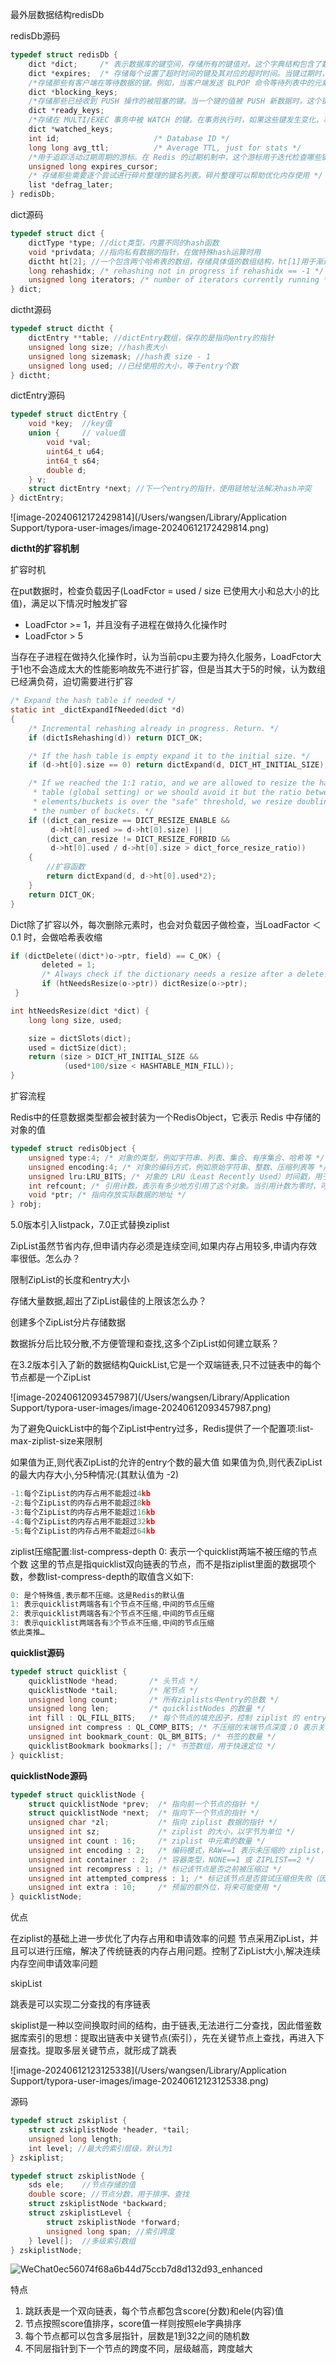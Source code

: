 最外层数据结构redisDb



redisDb源码

```c
typedef struct redisDb {
    dict *dict;     /* 表示数据库的键空间，存储所有的键值对。这个字典结构包含了数据库中所有的键以及它们对应的值 */
    dict *expires;  /* 存储每个设置了超时时间的键及其对应的超时时间。当键过期时，这些键会从数据库中删除 */
    /*存储那些有客户端在等待数据的键。例如，当客户端发送 BLPOP 命令等待列表中的元素时，这些键会被记录在这个字典中*/
    dict *blocking_keys; 
    /*存储那些已经收到 PUSH 操作的被阻塞的键。当一个键的值被 PUSH 新数据时，这个键会从blocking_keys移动到ready_keys中*/
    dict *ready_keys;          
    /*存储在 MULTI/EXEC 事务中被 WATCH 的键。在事务执行时，如果这些键发生变化，事务将被中止*/
    dict *watched_keys;        
    int id;                     /* Database ID */
    long long avg_ttl;          /* Average TTL, just for stats */
    /*用于追踪活动过期周期的游标。在 Redis 的过期机制中，这个游标用于迭代检查哪些键已经过期并需要删除 */
    unsigned long expires_cursor; 
    /* 存储那些需要逐个尝试进行碎片整理的键名列表。碎片整理可以帮助优化内存使用 */
    list *defrag_later;         
} redisDb;
```



dict源码

```c
typedef struct dict {
    dictType *type; //dict类型，内置不同的hash函数
    void *privdata; //指向私有数据的指针，在做特殊hash运算时用
    dictht ht[2]; //一个包含两个哈希表的数组，存储具体值的数组结构，ht[1]用于渐进式rehash
    long rehashidx; /* rehashing not in progress if rehashidx == -1 */
    unsigned long iterators; /* number of iterators currently running */
} dict;
```



dictht源码

```c
typedef struct dictht {
    dictEntry **table; //dictEntry数组，保存的是指向entry的指针
    unsigned long size; //hash表大小
    unsigned long sizemask; //hash表 size - 1
    unsigned long used; //已经使用的大小，等于entry个数
} dictht;
```



dictEntry源码

```c
typedef struct dictEntry {
    void *key;  //key值
    union {     // value值
        void *val;
        uint64_t u64;
        int64_t s64;
        double d;
    } v;
    struct dictEntry *next; //下一个entry的指针，使用链地址法解决hash冲突
} dictEntry;
```



![image-20240612172429814](/Users/wangsen/Library/Application Support/typora-user-images/image-20240612172429814.png)



**dictht的扩容机制**



扩容时机

在put数据时，检查负载因子(LoadFctor = used / size 已使用大小和总大小的比值)，满足以下情况时触发扩容

+ LoadFctor >= 1，并且没有子进程在做持久化操作时
+ LoadFctor > 5

当存在子进程在做持久化操作时，认为当前cpu主要为持久化服务，LoadFctor大于1也不会造成太大的性能影响故先不进行扩容，但是当其大于5的时候，认为数组已经满负荷，迫切需要进行扩容

```c
/* Expand the hash table if needed */
static int _dictExpandIfNeeded(dict *d)
{
    /* Incremental rehashing already in progress. Return. */
    if (dictIsRehashing(d)) return DICT_OK;

    /* If the hash table is empty expand it to the initial size. */
    if (d->ht[0].size == 0) return dictExpand(d, DICT_HT_INITIAL_SIZE);

    /* If we reached the 1:1 ratio, and we are allowed to resize the hash
     * table (global setting) or we should avoid it but the ratio between
     * elements/buckets is over the "safe" threshold, we resize doubling
     * the number of buckets. */
    if ((dict_can_resize == DICT_RESIZE_ENABLE &&
         d->ht[0].used >= d->ht[0].size) ||
        (dict_can_resize != DICT_RESIZE_FORBID &&
         d->ht[0].used / d->ht[0].size > dict_force_resize_ratio))
    {
      	//扩容函数
        return dictExpand(d, d->ht[0].used*2);
    }
    return DICT_OK;
}
```

Dict除了扩容以外，每次删除元素时，也会对负载因⼦做检查，当LoadFactor ＜ 0.1 时，会做哈希表收缩

```c
if (dictDelete((dict*)o->ptr, field) == C_OK) {
       deleted = 1;
       /* Always check if the dictionary needs a resize after a delete. */
       if (htNeedsResize(o->ptr)) dictResize(o->ptr);
 }
```

```c
int htNeedsResize(dict *dict) {
    long long size, used;

    size = dictSlots(dict);
    used = dictSize(dict);
    return (size > DICT_HT_INITIAL_SIZE &&
            (used*100/size < HASHTABLE_MIN_FILL));
}
```



扩容流程







Redis中的任意数据类型都会被封装为⼀个RedisObject，它表示 Redis 中存储的对象的值

```c
typedef struct redisObject {
    unsigned type:4; /* 对象的类型，例如字符串、列表、集合、有序集合、哈希等 */
    unsigned encoding:4; /* 对象的编码方式，例如原始字符串、整数、压缩列表等 */
    unsigned lru:LRU_BITS; /* 对象的 LRU（Least Recently Used）时间戳，用于实现对象的过期和内存管理 */
    int refcount; /* 引用计数，表示有多少地方引用了这个对象。当引用计数为零时，可以安全地删除这个对象 */
    void *ptr; /* 指向存放实际数据的地址 */
} robj;
```



5.0版本引入listpack，7.0正式替换ziplist

ZipList虽然节省内存,但申请内存必须是连续空间,如果内存占用较多,申请内存效率很低。怎么办？

限制ZipList的长度和entry大小

存储大量数据,超出了ZipList最佳的上限该怎么办？

创建多个ZipList分片存储数据

数据拆分后比较分散,不方便管理和查找,这多个ZipList如何建立联系？

在3.2版本引入了新的数据结构QuickList,它是一个双端链表,只不过链表中的每个节点都是一个ZipList

![image-20240612093457987](/Users/wangsen/Library/Application Support/typora-user-images/image-20240612093457987.png)

为了避免QuickList中的每个ZipList中entry过多，Redis提供了一个配置项:list-max-ziplist-size来限制

如果值为正,则代表ZipList的允许的entry个数的最大值
如果值为负,则代表ZipList的最大内存大小,分5种情况:(其默认值为 -2)

```c
-1:每个ZipList的内存占用不能超过4kb
-2:每个ZipList的内存占用不能超过8kb
-3:每个ZipList的内存占用不能超过16kb
-4:每个ZipList的内存占用不能超过32kb
-5:每个ZipList的内存占用不能超过64kb
```



ziplist压缩配置:list-compress-depth 0: 表示一个quicklist两端不被压缩的节点个数
这里的节点是指quicklist双向链表的节点，而不是指ziplist里面的数据项个数，参数list-compress-depth的取值含义如下:

```c
0: 是个特殊值,表示都不压缩。这是Redis的默认值
1: 表示quicklist两端各有1个节点不压缩,中间的节点压缩
2: 表示quicklist两端各有2个节点不压缩,中间的节点压缩
3: 表示quicklist两端各有3个节点不压缩,中间的节点压缩
依此类推…
```



**quicklist源码**

```c
typedef struct quicklist {
    quicklistNode *head;       /* 头节点 */
    quicklistNode *tail;       /* 尾节点 */
    unsigned long count;       /* 所有ziplists中entry的总数 */
    unsigned long len;         /* quicklistNodes 的数量 */
    int fill : QL_FILL_BITS;   /* 每个节点的填充因子，控制 ziplist 的 entry 个数，默认值为 -2 */
    unsigned int compress : QL_COMP_BITS; /* 不压缩的末端节点深度；0 表示关闭压缩 */
    unsigned int bookmark_count: QL_BM_BITS; /* 书签的数量 */
    quicklistBookmark bookmarks[]; /* 书签数组，用于快速定位 */
} quicklist;
```

**quicklistNode源码**

```c
typedef struct quicklistNode {
    struct quicklistNode *prev;  /* 指向前一个节点的指针 */
    struct quicklistNode *next;  /* 指向下一个节点的指针 */
    unsigned char *zl;           /* 指向 ziplist 数据的指针 */
    unsigned int sz;             /* ziplist 的大小，以字节为单位 */
    unsigned int count : 16;     /* ziplist 中元素的数量 */
    unsigned int encoding : 2;   /* 编码模式，RAW==1 表示未压缩的 ziplist，LZF==2 表示 LZF 压缩模式 */
    unsigned int container : 2;  /* 容器类型，NONE==1 或 ZIPLIST==2 */
    unsigned int recompress : 1; /* 标记该节点是否之前被压缩过 */
    unsigned int attempted_compress : 1; /* 标记该节点是否尝试压缩但失败（因为数据太小） */
    unsigned int extra : 10;     /* 预留的额外位，将来可能使用 */
} quicklistNode;
```

优点

在ziplist的基础上进一步优化了内存占用和申请效率的问题
节点采用ZipList，并且可以进行压缩，解决了传统链表的内存占用问题。控制了ZipList大小,解决连续内存空间申请效率问题

skipList

跳表是可以实现二分查找的有序链表

skiplist是一种以空间换取时间的结构，由于链表,无法进行二分查找，因此借鉴数据库索引的思想：提取出链表中关键节点(索引），先在关键节点上查找，再进入下层查找。提取多层关键节点，就形成了跳表

![image-20240612123125338](/Users/wangsen/Library/Application Support/typora-user-images/image-20240612123125338.png)



源码

```c
typedef struct zskiplist {
    struct zskiplistNode *header, *tail;
    unsigned long length;
    int level; //最大的索引层级，默认为1
} zskiplist;
```

```c
typedef struct zskiplistNode {
    sds ele;    //节点存储的值
    double score; //节点分数，用于排序、查找
    struct zskiplistNode *backward;
    struct zskiplistLevel {
        struct zskiplistNode *forward;
        unsigned long span; //索引跨度
    } level[];  //多级索引数组
} zskiplistNode;
```



![WeChat0ec56074f68a6b44d75ccb7d8d132d93_enhanced](/Users/wangsen/Downloads/WeChat0ec56074f68a6b44d75ccb7d8d132d93_enhanced.png)



特点

1. 跳跃表是一个双向链表，每个节点都包含score(分数)和ele(内容)值
2. 节点按照score值排序，score值一样则按照ele字典排序
3. 每个节点都可以包含多层指针，层数是1到32之间的随机数
4. 不同层指针到下一个节点的跨度不同，层级越高，跨度越大